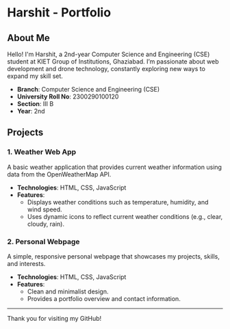 # Harshit - Portfolio

## About Me
Hello! I'm Harshit, a 2nd-year Computer Science and Engineering (CSE) student at KIET Group of Institutions, Ghaziabad. I’m passionate about web development and drone technology, constantly exploring new ways to expand my skill set.

- **Branch**: Computer Science and Engineering (CSE)
- **University Roll No**: 2300290100120
- **Section**: III B
- **Year**: 2nd

## Projects

### 1. Weather Web App
A basic weather application that provides current weather information using data from the OpenWeatherMap API.

- **Technologies**: HTML, CSS, JavaScript
- **Features**: 
  - Displays weather conditions such as temperature, humidity, and wind speed.
  - Uses dynamic icons to reflect current weather conditions (e.g., clear, cloudy, rain).

### 2. Personal Webpage
A simple, responsive personal webpage that showcases my projects, skills, and interests.

- **Technologies**: HTML, CSS, JavaScript
- **Features**:
  - Clean and minimalist design.
  - Provides a portfolio overview and contact information.



---

Thank you for visiting my GitHub!
